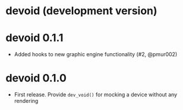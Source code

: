 # devoid (development version)

# devoid 0.1.1

* Added hooks to new graphic engine functionality (#2, @pmur002)

# devoid 0.1.0

* First release. Provide `dev_void()` for mocking a device without any rendering
